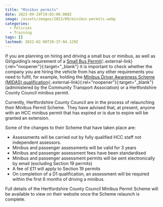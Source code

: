 ```yaml
---
title: "Minibus permits"
date: 2023-09-29T19:03:00.000Z
image: /assets/images/2023/09/minibus-permits.webp
categories:
  - Policies
  - Training
tags: []
lastmod: 2022-02-06T20:37:04.129Z
---
```

If you are planning on hiring and driving a small bus or minibus, as well as Girlguiding’s requirement of a [Small Bus Permit](https://www.girlguiding.org.uk/information-for-volunteers/programme-and-activities/guidance-on-activities/transport/coaches-and-minibuses/){:.external-link}{:rel="noopener"}{:target="_blank"} it is important to check whether the company you are hiring the vehicle from has any other requirements you need to fulfil, for example, holding the [Minibus Driver Awareness Scheme (MIDAS) qualification](https://ctauk.org/training/midas/){:.external-link}{:rel="noopener"}{:target="_blank"} (administered by the Community Transport Association) or a Hertfordshire County Council minibus permit.

Currently, Hertfordshire County Council are in the process of relaunching their Minibus Permit Scheme.  They have advised that, at present, anyone with an HCC minibus permit that has expired or is due to expire will be granted an extension.

Some of the changes to their Scheme that have taken place are:

- Assessments will be carried out by fully qualified HCC staff not independent assessors.
- Minibus and passenger assessments will be valid for 3 years
- Minibus and passenger assessment fees have been standardised
- Minibus and passenger assessment permits will be sent electronically by email (excluding Section 19 permits)
- A fee of £11 will apply to Section 19 permits
- On completion of a D1 qualification, an assessment will be required within the first 6 months of driving a minibus.

Full details of the Hertfordshire County Council Minibus Permit Scheme will be available to view on their website once the Scheme relaunch is complete.
